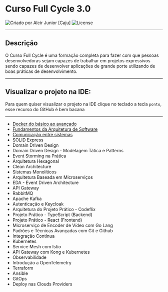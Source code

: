# Curso Full Cycle 3.0

<div>
    <img alt="Criado por Alcir Junior [Caju]" src="https://img.shields.io/badge/criado%20por-Alcir Junior [Caju]-%23f08700">
    <img alt="License" src="https://img.shields.io/badge/license-MIT-%23f08700">
</div>

---

## Descrição

O Curso Full Cycle é uma formação completa para fazer com que pessoas desenvolvedoras sejam capazes de trabalhar em projetos expressivos sendo capazes de desenvolver aplicações de grande porte utilizando de boas práticas de desenvolvimento.

---

## Visualizar o projeto na IDE:

Para quem quiser visualizar o projeto na IDE clique no teclado a tecla `ponto`, esse recurso do GitHub é bem bacana

---

- [Docker do básico ao avançado](https://github.com/alcir-junior-caju/study-full-cycle-3-0-docker)
- [Fundamentos da Arquitetura de Software](https://github.com/alcir-junior-caju/study-full-cycle-3-0-fundamentos-da-arquitetura-de-software)
- [Comunicação entre sistemas](https://github.com/alcir-junior-caju/study-full-cycle-3-0-comunicacao-entre-sistemas)
- SOLID Express
- Domain Driven Design
- Domain Driven Design - Modelagem Tática e Patterns
- Event Storming na Prática
- Arquitetura Hexagonal
- Clean Architecture
- Sistemas Monolíticos
- Arquitetura Baseada em Microserviços
- EDA - Event Driven Architecture
- API Gateway
- RabbitMQ
- Apache Kafka
- Autenticação e Keycloak
- Arquitetura do Projeto Prático - Codeflix
- Projeto Prático - TypeScript (Backend)
- Projeto Prático - React (Frontend)
- Microserviço de Encoder de Vídeo com Go Lang
- Padrões e Técnicas Avançadas com Git e Github
- Integração Contínua
- Kubernetes
- Service Mesh com Istio
- API Gateway com Kong e Kubernetes
- Observabilidade
- Introdução a OpenTelemetry
- Terraform
- Ansible
- GitOps
- Deploy nas Clouds Providers
